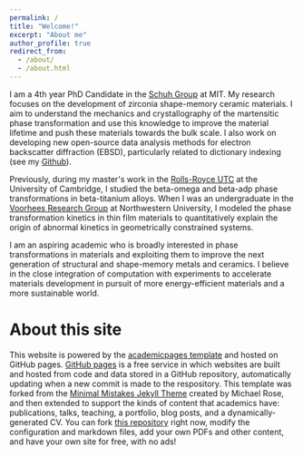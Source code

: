 ```yaml
---
permalink: /
title: "Welcome!"
excerpt: "About me"
author_profile: true
redirect_from: 
  - /about/
  - /about.html
---
```


I am a 4th year PhD Candidate in the [Schuh Group](http://schuh.mit.edu/) at MIT. My research focuses on the development of zirconia shape-memory ceramic materials. I aim to understand the mechanics and crystallography of the martensitic phase transformation and use this knowledge to improve the material lifetime and push these materials towards the bulk scale. I also work on developing new open-source data analysis methods for electron backscatter diffraction (EBSD), particularly related to dictionary indexing (see my [Github](https://github.com/epang22/)).

Previously, during my master's work in the [Rolls-Royce UTC](https://www.rrutc.msm.cam.ac.uk/) at the University of Cambridge, I studied the beta-omega and beta-adp phase transformations in beta-titanium alloys. When I was an undergraduate in the [Voorhees Research Group](http://speedy.ms.northwestern.edu/) at Northwestern University, I modeled the phase transformation kinetics in thin film materials to quantitatively explain the origin of abnormal kinetics in geometrically constrained systems.

I am an aspiring academic who is broadly interested in phase transformations in materials and exploiting them to improve the next generation of structural and shape-memory metals and ceramics. I believe in the close integration of computation with experiments to accelerate materials development in pursuit of more energy-efficient materials and a more sustainable world.

About this site
======
This website is powered by the [academicpages template](https://github.com/academicpages/academicpages.github.io) and hosted on GitHub pages. [GitHub pages](https://pages.github.com) is a free service in which websites are built and hosted from code and data stored in a GitHub repository, automatically updating when a new commit is made to the respository. This template was forked from the [Minimal Mistakes Jekyll Theme](https://mmistakes.github.io/minimal-mistakes/) created by Michael Rose, and then extended to support the kinds of content that academics have: publications, talks, teaching, a portfolio, blog posts, and a dynamically-generated CV. You can fork [this repository](https://github.com/academicpages/academicpages.github.io) right now, modify the configuration and markdown files, add your own PDFs and other content, and have your own site for free, with no ads! 
